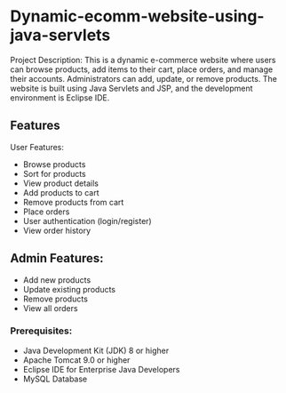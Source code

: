 # Dynamic-ecomm-website-using-java-servlets

Project Description:
          This is a dynamic e-commerce website where users can browse products, add items to their cart, place orders, and manage their accounts. Administrators can add, update, or remove products. The website is built using Java Servlets and JSP, and the development environment is Eclipse IDE.

## Features
User Features:
- Browse products
- Sort for products
- View product details
- Add products to cart
- Remove products from cart
- Place orders
- User authentication (login/register)
- View order history

## Admin Features:
- Add new products
- Update existing products
- Remove products
- View all orders

### Prerequisites:
- Java Development Kit (JDK) 8 or higher
- Apache Tomcat 9.0 or higher
- Eclipse IDE for Enterprise Java Developers
- MySQL Database
